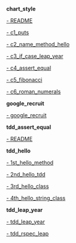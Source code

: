 **chart_style**

[- README](./text/chart_style/README.html)

[- c1_puts](./text/chart_style/c1_puts.html)

[- c2_name_method_hello](./text/chart_style/c2_name_method_hello.html)

[- c3_if_case_leap_year](./text/chart_style/c3_if_case_leap_year.html)

[- c4_assert_equal](./text/chart_style/c4_assert_equal.html)

[- c5_fibonacci](./text/chart_style/c5_fibonacci.html)

[- c6_roman_numerals](./text/chart_style/c6_roman_numerals.html)

**google_recruit**

[- google_recruit](./text/chart_style/google_recruit/google_recruit.html)

**tdd_assert_equal**

[- README](./text/chart_style/tdd_assert_equal/README.html)

**tdd_hello**

[- 1st_hello_method](./text/chart_style/tdd_hello/1st_hello_method.html)

[- 2nd_hello_tdd](./text/chart_style/tdd_hello/2nd_hello_tdd.html)

[- 3rd_hello_class](./text/chart_style/tdd_hello/3rd_hello_class.html)

[- 4th_hello_string_class](./text/chart_style/tdd_hello/4th_hello_string_class.html)

**tdd_leap_year**

[- tdd_leap_year](./text/chart_style/tdd_leap_year/tdd_leap_year.html)

[- tdd_rspec_leap](./text/chart_style/tdd_leap_year/tdd_rspec_leap.html)


